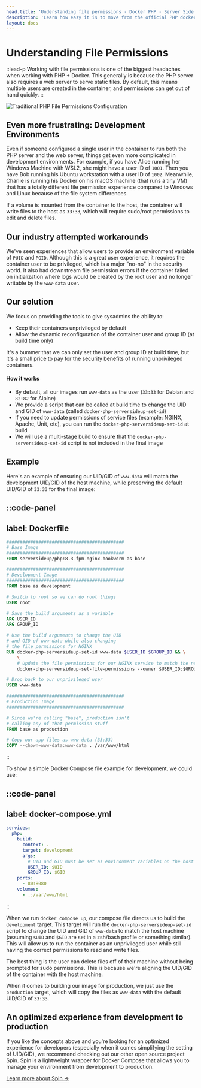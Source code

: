```yaml
---
head.title: 'Understanding file permissions - Docker PHP - Server Side Up'
description: 'Learn how easy it is to move from the official PHP docker images to serversideup/php.'
layout: docs
---
```


# Understanding File Permissions
::lead-p
Working with file permissions is one of the biggest headaches when working with PHP + Docker. This generally is because the PHP server also requires a web server to serve static files. By default, this means multiple users are created in the container, and permissions can get out of hand quickly.
::

![Traditional PHP File Permissions Configuration](/images/docs/permissions-privileged.png)

## Even more frustrating: Development Environments
Even if someone configured a single user in the container to run both the PHP server and the web server, things get even more complicated in development environments. For example, if you have Alice running her Windows Machine with WSL2, she might have a user ID of `1001`. Then you have Bob running his Ubuntu workstation with a user ID of `1002`. Meanwhile, Charlie is running his Docker on his macOS machine (that runs a tiny VM) that has a totally different file permission experience compared to Windows and Linux because of the file system differences.

If a volume is mounted from the container to the host, the container will write files to the host as `33:33`, which will require sudo/root permissions to edit and delete files.

## Our industry attempted workarounds
We've seen experiences that allow users to provide an environment variable of `PUID` and `PGID`. Although this is a great user experience, it requires the container user to be privileged, which is a major "no-no" in the security world. It also had downstream file permission errors if the container failed on initialization where logs would be created by the root user and no longer writable by the `www-data` user.

## Our solution
We focus on providing the tools to give sysadmins the ability to:
- Keep their containers unprivileged by default
- Allow the dynamic reconfiguration of the container user and group ID (at build time only)

It's a bummer that we can only set the user and group ID at build time, but it's a small price to pay for the security benefits of running unprivileged containers.

#### How it works
- By default, all our images run `www-data` as the user (`33:33` for Debian and `82:82` for Alpine)
- We provide a script that can be called at build time to change the UID and GID of `www-data` (called `docker-php-serversideup-set-id`)
- If you need to update permissions of service files (example: NGINX, Apache, Unit, etc), you can run the `docker-php-serversideup-set-id` at build
- We will use a multi-stage build to ensure that the `docker-php-serversideup-set-id` script is not included in the final image

## Example
Here's an example of ensuring our UID/GID of `www-data` will match the development UID/GID of the host machine, while preserving the default UID/GID of `33:33` for the final image:

::code-panel
---
label: Dockerfile
---
```dockerfile
############################################
# Base Image
############################################
FROM serversideup/php:8.3-fpm-nginx-bookworm as base

############################################
# Development Image
############################################
FROM base as development

# Switch to root so we can do root things
USER root

# Save the build arguments as a variable
ARG USER_ID
ARG GROUP_ID

# Use the build arguments to change the UID 
# and GID of www-data while also changing 
# the file permissions for NGINX
RUN docker-php-serversideup-set-id www-data $USER_ID $GROUP_ID && \
    \
    # Update the file permissions for our NGINX service to match the new UID/GID
    docker-php-serversideup-set-file-permissions --owner $USER_ID:$GROUP_ID --service nginx

# Drop back to our unprivileged user
USER www-data

############################################
# Production Image
############################################

# Since we're calling "base", production isn't
# calling any of that permission stuff
FROM base as production

# Copy our app files as www-data (33:33)
COPY --chown=www-data:www-data . /var/www/html
```
::

To show a simple Docker Compose file example for development, we could use:

::code-panel
---
label: docker-compose.yml
---
```yaml
services:
  php:
    build:
      context: .
      target: development
      args:
        # UID and GID must be set as environment variables on the host machine
        USER_ID: $UID
        GROUP_ID: $GID
    ports:
      - 80:8080
    volumes:
      - .:/var/www/html
```
::

When we run `docker compose up`, our compose file directs us to build the `development` target. This target will run the `docker-php-serversideup-set-id` script to change the UID and GID of `www-data` to match the host machine (assuming `$UID` and `$GID` are set in a zsh/bash profile or something similar). This will allow us to run the container as an unprivileged user while still having the correct permissions to read and write files.

The best thing is the user can delete files off of their machine without being prompted for sudo permissions. This is because we're aligning the UID/GID of the container with the host machine.

When it comes to building our image for production, we just use the `production` target, which will copy the files as `www-data` with the default UID/GID of `33:33`.

## An optimized experience from development to production
If you like the concepts above and you're looking for an optimized experience for developers (especially when it comes simplifying the setting of UID/GID), we recommend checking out our other open source project Spin. Spin is a lightweight wrapper for Docker Compose that allows you to manage your environment from development to production.

[Learn more about Spin →](https://serversideup.net/open-source/spin/)